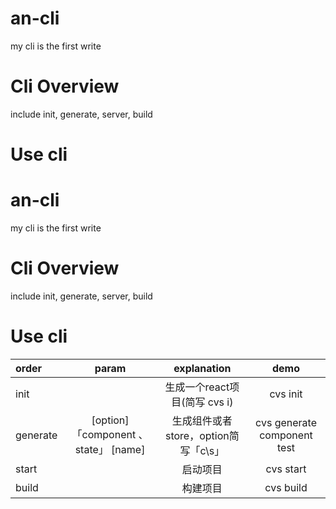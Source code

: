 # an-cli
my cli is the first write


# Cli Overview

include init, generate, server, build

# Use cli 

# an-cli
my cli is the first write


# Cli Overview

include init, generate, server, build

# Use cli 

|order | param | explanation | demo|
|:-- | :-: | :-: | :-:|
|init | | 生成一个react项目(简写 cvs i)| cvs init
|generate |[option]「component 、state」 [name] | 生成组件或者store，option简写「c\s」| cvs generate component test|
|start |  | 启动项目 | cvs start
|build |  | 构建项目  | cvs build


